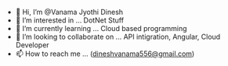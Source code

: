 - 👋 Hi, I’m @Vanama Jyothi Dinesh
- 👀 I’m interested in ... DotNet Stuff
- 🌱 I’m currently learning ... Cloud based programming
- 💞️ I’m looking to collaborate on ... API intigration, Angular, Cloud Developer
- 📫 How to reach me ... (dineshvanama556@gmail.com)

<!---
vjdineshandl8/vjdineshandl8 is a ✨ special ✨ repository because its `README.md` (this file) appears on your GitHub profile.
You can click the Preview link to take a look at your changes.
--->
